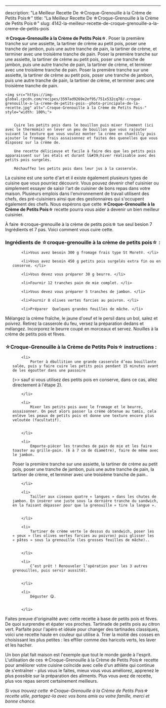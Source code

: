 ---
description: "La Meilleur Recette De ☆Croque-Grenouille à la Crème de Petits Pois☆"
title: "La Meilleur Recette De ☆Croque-Grenouille à la Crème de Petits Pois☆"
slug: 4142-la-meilleur-recette-de-croque-grenouille-a-la-creme-de-petits-pois

<p>
	<strong>☆Croque-Grenouille à la Crème de Petits Pois☆</strong>. 
	Poser la première tranche sur une assiette, la tartiner de crème au petit pois, poser une tranche de jambon, puis une autre tranche de pain, la tartiner de crème, et terminer avec une troisième tranche de pain. Poser la première tranche sur une assiette, la tartiner de crème au petit pois, poser une tranche de jambon, puis une autre tranche de pain, la tartiner de crème, et terminer avec une troisième tranche de pain. Poser la première tranche sur une assiette, la tartiner de crème au petit pois, poser une tranche de jambon, puis une autre tranche de pain, la tartiner de crème, et terminer avec une troisième tranche de pain.
</p>
<p>
	
	<img src="https://img-global.cpcdn.com/recipes/3597ad9269e2ef95/751x532cq70/☆croque-grenouille-a-la-creme-de-petits-pois☆-photo-principale-de-la-recette.jpg" alt="☆Croque-Grenouille à la Crème de Petits Pois☆" style="width: 100%;">
	
	
		Cuire les petits pois dans le bouillon puis mixer finement (ici avec le thermomix) en lever un peu de bouillon que vous rajouter suivant la texture que vous voulez monter la crème en chantilly puis ajouter le fromage frais assaisonnez et faites des quenelles que vous disposez sur la crème de.
	
		Une recette délicieuse et facile à faire dès que les petits pois apparaissent sur les étals et durant l&#39;hiver réalisable avec des petits pois surgelés.
	
		Réchauffez les petits pois dans leur jus à la casserole.
	
</p>

La cuisine est une sorte d'art et il existe également plusieurs types de cuisine que vous pourriez découvrir. Vous pouvez devenir chef cuisinier ou simplement essayer de saisir l'art de cuisiner de bons repas dans votre maison. Plusieurs emplois dans l'environnement de travail utilisent des chefs, des pré-cuisiniers ainsi que des gestionnaires qui s'occupent également des chefs. Nous espérons que cette <strong> ☆Croque-Grenouille à la Crème de Petits Pois☆ </strong> recette pourra vous aider à devenir un bien meilleur cuisinier.

<!--inarticleads1-->

À faire ☆croque-grenouille à la crème de petits pois☆ tue seul besion 7 Ingrédients et 7 pas. Voici comment vous cuire cette.

<h3>Ingrédients de ☆croque-grenouille à la crème de petits pois☆ :</h3>

<ol>
	
		<li>Vous avez besoin 300 g fromage frais type St Moret©. </li>
	
		<li>Vous avez besoin 450 g petits pois surgelés extra fin ou en conserve. </li>
	
		<li>Vous devez vous préparer 30 g beurre. </li>
	
		<li>Fournir 12 tranches pain de mie complet. </li>
	
		<li>Vous devez vous préparer 5 tranches de jambon. </li>
	
		<li>Fournir 8 olives vertes farcies au poivron. </li>
	
		<li>Préparer  Quelques grandes feuilles de mâche. </li>
	
</ol>

Mélangez la crème fraîche, le jaune d&#39;oeuf et le persil dans un bol, salez et poivrez. Retirez la casserole du feu, versez la préparation dedans et mélangez. Incorporez le beurre coupé en morceaux et servez. Nouilles à la crème de petits pois et fèves. 

<!--inarticleads2-->

<h3>☆Croque-Grenouille à la Crème de Petits Pois☆ instructions :</h3>

<ol>
	
		<li>
			Porter à ébullition une grande casserole d’eau bouillante salée, puis y faire cuire les petits pois pendant 15 minutes avant de les égoutter dans une passoire

(&gt;&gt; sauf si vous utilisez des petits pois en conserve, dans ce cas, allez directement à l&#39;étape 2).
			
			
		</li>
	
		<li>
			Mixer les petits pois avec le fromage et le beurre, assaisonner. On peut alors passer la crème obtenue au tamis, cela enlève les peaux de petits pois et donne une texture encore plus veloutée (facultatif).
			
			
		</li>
	
		<li>
			Emporte-piècer les tranches de pain de mie et les faire toaster au grille-pain. (6 à 7 cm de diamètre), faire de même avec le jambon.

Poser la première tranche sur une assiette, la tartiner de crème au petit pois, poser une tranche de jambon, puis une autre tranche de pain, la tartiner de crème, et terminer avec une troisième tranche de pain..
			
			
		</li>
	
		<li>
			Tailler aux ciseaux quatre « langues » dans les chutes de jambon. En insérer une juste sous la dernière tranche du sandwich, en la faisant dépasser pour que la grenouille « tire la langue ».
			
			
		</li>
	
		<li>
			Tartiner de crème verte le dessus du sandwich, poser les « yeux » (les olives vertes farcies au poivron) puis glisser les « pâtes » sous la grenouille (les grosses feuilles de mâche)..
			
			
		</li>
	
		<li>
			C’est prêt ! Renouveler l’opération pour les 3 autres grenouilles, puis servir aussitôt.
			
			
		</li>
	
		<li>
			Déguster 😋.
			
			
		</li>
	
</ol>

Faites preuve d&#39;originalité avec cette recette à base de petits pois et fèves. De quoi surprendre et épater vos proches. Tartinade de petits pois au citron vert. Parfaite pour l&#39;apéro et idéale pour changer des tartinades classiques, voici une recette haute en couleur qui utilise à. Trier la moitié des cosses en choisissant les plus petites : les effiler comme des haricots verts, les laver et les hacher. 

<!--inarticleads1-->

<p>
Un bon plat fait maison est l'exemple que tout le monde garde à l'esprit. L'utilisation de ces ☆Croque-Grenouille à la Crème de Petits Pois☆ recette pour améliorer votre cuisine coïncide avec celle d'un athlète qui continue de s'entraîner - plus vous le faites, mieux vous vous améliorez, apprenez le plus possible sur la préparation des aliments. Plus vous avez de recette, plus vos repas seront certainement meilleurs.
</p>

<p>
<i>Si vous trouvez cette ☆Croque-Grenouille à la Crème de Petits Pois☆ recette utile, partagez-la avec vos bons amis ou votre famille, merci et bonne chance.</i>
</p>

